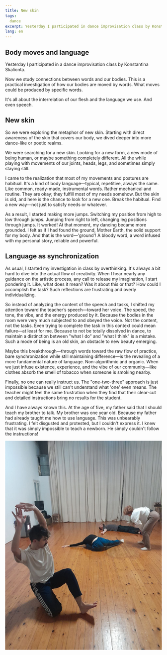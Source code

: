```yaml
---
title: New skin
tags: 
  dance
excerpt: Yesterday I participated in dance improvisation class by Konstantina Skalionta
lang: en
---
```

## Body moves and language
Yesterday I participated in a dance improvisation class by Konstantina Skalionta.

Now we study connections between words and our bodies. This is a practical investigation of how our bodies are moved by words. What moves could be produced by specific words.

It's all about the interrelation of our flesh and the language we use. And even speech.

## New skin
So we were exploring the metaphor of new skin. Starting with direct awareness of the skin that covers our body, we dived deeper into more dance-like or poetic realms.

We were searching for a new skin. Looking for a new form, a new mode of being human, or maybe something completely different. All the while playing with movements of our joints, heads, legs, and sometimes simply staying still.

I came to the realization that most of my movements and postures are habitual. It's a kind of body language—typical, repetitive, always the same. Like common, ready-made, instrumental words. Rather mechanical and routine. They are okay; they fulfill most of my needs somehow. But the skin is old, and here is the chance to look for a new one. Break the habitual. Find a new way—not just to satisfy needs or whatever.

As a result, I started making more jumps. Switching my position from high to low through jumps. Jumping from right to left, changing leg positions through jumps. It worked! At that moment, my dancing became more grounded. I felt as if I had found the ground, Mother Earth, the solid support for my body. And that is the word—'ground'! A bloody word, a word infused with my personal story, reliable and powerful.

## Language as synchronization
As usual, I started my investigation in class by overthinking. It's always a bit hard to dive into the actual flow of creativity. When I hear nearly any guidance on the artistic process, any call to release my imagination, I start pondering it. Like, what does it mean? Was it about this or that? How could I accomplish the task? Such reflections are frustrating and overly individualizing.

So instead of analyzing the content of the speech and tasks, I shifted my attention toward the teacher’s speech—toward her voice. The speed, the tone, the vibe, and the energy produced by it. Because the bodies in the room were very much subjected to and obeyed the voice. Not the content, not the tasks. Even trying to complete the task in this context could mean failure—at least for me. Because to not be totally dissolved in dance, to maintain a distinction between "what I do" and "what I think" is a mistake. Such a mode of being is an old skin, an obstacle to new beauty emerging.

Maybe this breakthrough—through words toward the raw flow of practice, bare synchronization while still maintaining difference—is the revealing of a more fundamental nature of language. Non-algorithmic and organic. When we just infuse existence, experience, and the vibe of our community—like clothes absorb the smell of tobacco when someone is smoking nearby.

Finally, no one can really instruct us. The "one-two-three" approach is just impossible because we still can't understand what 'one' even means. The teacher might feel the same frustration when they find that their clear-cut and detailed instructions bring no results for the student.

And I have always known this. At the age of five, my father said that I should teach my brother to talk. My brother was one year old. Because my father had already taught me how to use language. This was unbearably frustrating. I felt disgusted and protested, but I couldn't express it. I knew that it was simply impossible to teach a newborn. He simply couldn't follow the instructions!

![Our impro](/assets/img/posts/2025-02-05/new_skin.jpeg)

